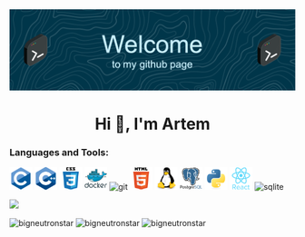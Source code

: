 <img src="./github-header-image.png">
<h1 align="center">Hi 👋, I'm Artem</h1>

<link rel="stylesheet" type="text/css" href="styles.css">

<h3 align="left">Languages and Tools:</h3>


<p align="left"> 
    
<img src="https://raw.githubusercontent.com/devicons/devicon/master/icons/c/c-original.svg" alt="c" width="40" height="40"/>
<img src="https://raw.githubusercontent.com/devicons/devicon/master/icons/cplusplus/cplusplus-original.svg" alt="cplusplus" width="40" height="40"/>
<img src="https://raw.githubusercontent.com/devicons/devicon/master/icons/css3/css3-original-wordmark.svg" alt="css3" width="40" height="40"/> 
<img src="https://raw.githubusercontent.com/devicons/devicon/master/icons/docker/docker-original-wordmark.svg" alt="docker" width="40" height="40"/>
<img src="https://www.vectorlogo.zone/logos/git-scm/git-scm-icon.svg" alt="git" width="40" height="40"/>
<img src="https://raw.githubusercontent.com/devicons/devicon/master/icons/html5/html5-original-wordmark.svg" alt="html5" width="40" height="40"/> 
<img src="https://raw.githubusercontent.com/devicons/devicon/master/icons/linux/linux-original.svg" alt="linux" width="40" height="40"/>
<img src="https://raw.githubusercontent.com/devicons/devicon/master/icons/postgresql/postgresql-original-wordmark.svg" alt="postgresql" width="40" height="40"/>
<img src="https://raw.githubusercontent.com/devicons/devicon/master/icons/python/python-original.svg" alt="python" width="40" height="40"/> 
<img src="https://raw.githubusercontent.com/devicons/devicon/master/icons/react/react-original-wordmark.svg" alt="react" width="40" height="40"/>
<img src="https://www.vectorlogo.zone/logos/sqlite/sqlite-icon.svg" alt="sqlite" width="40" height="40"/>
    
<p align="left">
<img src="https://c.tenor.com/KsvZ1G5XL1UAAAAC/tenor.gif" >    
</p>

</p>

<p>
<img src="https://github-readme-stats.vercel.app/api/top-langs?username=bigneutronstar&show_icons=true&locale=en&layout=compact" alt="bigneutronstar" height="170px" />
<img src="https://github-readme-stats.vercel.app/api?username=bigneutronstar&show_icons=true&locale=en" alt="bigneutronstar" height="170px" />
<img src="https://github-readme-streak-stats.herokuapp.com/?user=bigneutronstar&" alt="bigneutronstar" width="722px" />
</p>


